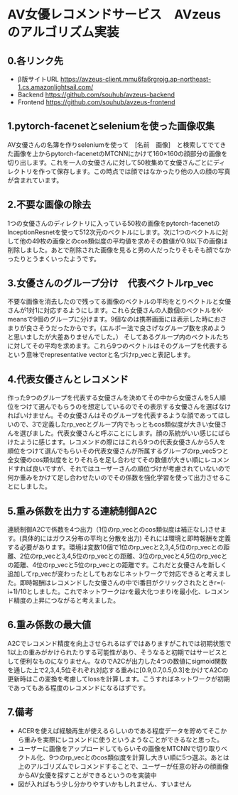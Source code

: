 # AV女優レコメンドサービス　AVzeusのアルゴリズム実装

## 0.各リンク先
- β版サイトURL https://avzeus-client.mmu6fa6rgrojg.ap-northeast-1.cs.amazonlightsail.com/
- Backend https://github.com/souhub/avzeus-backend
- Frontend https://github.com/souhub/avzeus-frontend

## 1.pytorch-facenetとseleniumを使った画像収集
AV女優さんの名簿を作りseleniumを使って　[名前　画像]　と検索してでてきた画像を上からpytorch-facenetのMTCNNにかけて160×160の顔部分の画像を切り出します。これを一人の女優さんに対して50枚集めて女優さんごとにディレクトリを作って保存します。この時点では顔ではなかったり他の人の顔の写真が含まれています。

## 2.不要な画像の除去
1つの女優さんのディレクトリに入っている50枚の画像をpytorch-facenetのInceptionResnetを使って512次元のベクトルにします。次に1つのベクトルに対して他の49枚の画像とのcos類似度の平均値を求めその数値が0.9以下の画像は削除しました。あとで削除された画像を見ると男の人だったりそもそも顔でなかったりとうまくいったようです。

## 3.女優さんのグループ分け　代表ベクトルrp_vec
不要な画像を消去したので残ってる画像のベクトルの平均をとりベクトルと女優さんが1対1に対応するようにします。これら女優さんの人数個のベクトルをK-meansで9個のグループに分けます。9個なのは携帯画面にほ表示した時におさまりが良さそうだったからです。(エルボー法で良さげなグループ数を求めようと思いましたが大差ありませんでした。） そしてあるグループ内のベクトルたちに対してその平均を求めます。これら9つのベクトルはそのグループを代表するという意味でrepresentative vectorと名づけrp_vecと表記します。

## 4.代表女優さんとレコメンド
作った9つのグループを代表する女優さんを決めてその中から女優さんを5人順位をつけて選んでもらうのを想定しているのでその表示する女優さんを選ばなければいけません。その女優さんはそのグループを代表するような顔であってほしいので、3で定義したrp_vecとグループ内でもっともcos類似度が大きい女優さんを選びました。代表女優さんと呼ぶことにします。顔の系統がいい感じにばらけたように感じます。レコメンドの際にはこれら9つの代表女優さんから5人を順位をつけて選んでもらいその代表女優さんが所属するグループのrp_vec5つと全女優のcos類似度をとりそれらを足し合わせてその数値が大きい順にレコメンドすれば良いですが、それではユーザーさんの順位づけが考慮されていないので何か重みをかけて足し合わせたいのでその係数を強化学習を使って出力させることにしました。

## 5.重み係数を出力する連続制御A2C
連続制御A2Cで係数を4つ出力（1位のrp_vecとのcos類似度は補正なし)させます。(具体的にはガウス分布の平均と分散を出力) それには環境と即時報酬を定義する必要があります。環境は変数10個で1位のrp_vecと2,3,4,5位のrp_vecとの距離、2位のrp_vecと3,4,5位のrp_vecとの距離、3位のrp_vecと4,5位のrp_vecとの距離、4位のrp_vecと5位のrp_vecとの距離です。これだと女優さんを新しく追加してrp_vecが変わったとしてもおなじネットワークで対応できると考えました。即時報酬はレコメンドした女優さんの中でi番目がクリックされたときr=(-i+1)/10としました。これでネットワークはrを最大化つまりiを最小化、レコメンド精度の上昇につながると考えました。

## 6.重み係数の最大値
A2Cでレコメンド精度を向上させられるはずではありますがこれでは初期状態で1以上の重みがかけられたりする可能性があり、そうなると初期ではサービスとして便利なものになりません。なのでA2Cが出力した4つの数値にsigmoid関数を通した上で2,3,4,5位それぞれ対応する重みに[0.9,0.7,0.5,0.3]をかけてA2Cの更新時はこの変換を考慮してlossを計算します。こうすればネットワークが初期であってもある程度のレコメンドになるはずです。

## 7.備考

- ACERを使えば経験再生が使えるらしいのである程度データを貯めてそこから重みを実際にレコメンドに使うというようなことができるなと思った。
- ユーザーに画像をアップロードしてもらいその画像をMTCNNで切り取りベクトル化、9つのrp_vecとのcos類似度を計算し大きい順に5つ選ぶ。あとは上のアルゴリズムでレコメンドすることで、ユーザーが任意の好みの顔画像からAV女優を探すことができるというのを実装中
- 図が入ればもう少し分かりやすいかもしれません、すいません
